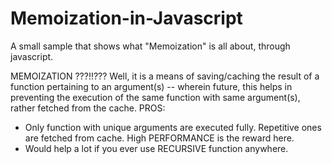 # Memoization-in-Javascript
A small sample that shows what "Memoization" is all about, through javascript. 

MEMOIZATION ???!!???
 Well, it is a means of saving/caching the result of a function pertaining to an argument(s) -- wherein future, this helps in preventing the execution of the same function with same argument(s), rather fetched from the cache.
PROS:
 * Only function with unique arguments are executed fully. Repetitive ones are fetched from cache. High PERFORMANCE is the reward here.
* Would help a lot if you ever use RECURSIVE function anywhere.
